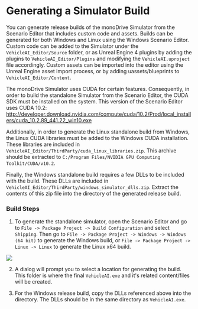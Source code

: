 # Generating a Simulator Build

You can generate release builds of the monoDrive Simulator from the Scenario Editor that
includes custom code and assets. Builds can be generated for both Windows and Linux
using the Windows Scenario Editor. Custom code can be added to the Simulator under the
`VehicleAI_Editor/Source` folder, or as Unreal Engine 4 plugins by adding the plugins
to `VehicleAI_Editor/Plugins` and modifying the `VehicleAI.uproject` file accordingly.
Custom assets can be imported into the editor using the Unreal Engine asset import 
process, or by adding uassets/blueprints to `VehicleAI_Editor/Content`.

The monoDrive Simulator uses CUDA for certain features. Consequently, in order to 
build the standalone Simulator from the Scenario Editor, the CUDA SDK must be installed
on the system. This version of the Scenario Editor uses CUDA 10.2: 
http://developer.download.nvidia.com/compute/cuda/10.2/Prod/local_installers/cuda_10.2.89_441.22_win10.exe

Additionally, in order to generate the Linux standalone build from Windows, the Linux
CUDA libraries must be added to the Windows CUDA installation. These libraries are included
in `VehicleAI_Editor/ThirdParty/cuda_linux_libraries.zip`. This archive should be extracted to
`C:/Program Files/NVIDIA GPU Computing Toolkit/CUDA/v10.2`.

Finally, the Windows standalone build requires a few DLLs to be included with the build. 
These DLLs are included in `VehicleAI_Editor/ThirdParty/windows_simulator_dlls.zip`. Extract
the contents of this zip file into the directory of the generated release build.

### Build Steps 
1. To generate the standalone simulator, open the Scenario Editor and go to 
`File -> Package Project -> Build Configuration` and select `Shipping`. Then go to
`File -> Package Project -> Windows -> Windows (64 bit)` to generate the Windows build,
or `File -> Package Project -> Linux -> Linux` to generate the Linux x64 build.

<div class="img_container">
  <img class='wide_img' src="../imgs/build.png"/>
</div>

2. A dialog will prompt you to select a location for generating the build. This folder is
where the final `VehicleAI.exe` and it's related content/files will be created.

3. For the Windows release build, copy the DLLs referenced above into the directory. 
The DLLs should be in the same directory as `VehicleAI.exe`.